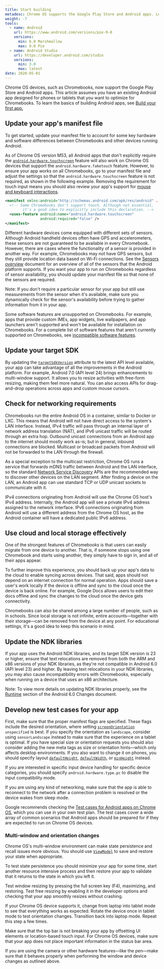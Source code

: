 ```yaml
---
title: Start building
metadesc: Chrome OS supports the Google Play Store and Android apps. Learn how a few key tweaks to your existing Android app can enable them to run on Chromebooks and expand your app's reach.
weight: -7
tools:
  - name: Android
    url: https://www.android.com/versions/pie-9-0
    versions:
      min: 6.0 Marshmallow
      max: 9.0 Pie
  - name: Android Studio
    url: https://developer.android.com/studio
    versions:
      min: 3.0
      max: latest
date: 2020-05-01
---
```


Chrome OS devices, such as Chromebooks, now support the Google Play Store and Android apps. This article assumes you have an existing Android app designed for phones or tablets that you want to optimize for Chromebooks. To learn the basics of building Android apps, see [Build your first app.](https://developer.android.com/training/basics/firstapp/index)

## Update your app's manifest file

To get started, update your manifest file to account for some key hardware and software differences between Chromebooks and other devices running Android.

As of Chrome OS version M53, all Android apps that don't explicitly require the [`android.hardware.touchscreen`](https://developer.android.com/guide/topics/manifest/uses-feature-element.html#touchscreen-hw-features) feature will also work on Chrome OS devices that support the `android.hardware.faketouch` feature. However, to ensure your app works on all Chromebooks, go to your manifest file and adjust the settings so that the `android.hardware.touchscreen` feature is not required, as shown in the following example. Removing the requirement for touch input means you should also review your app's support for [mouse and keyboard interactions](https://developer.android.com/training/gestures/movement).

```xml
<manifest xmlns:android="http://schemas.android.com/apk/res/android" ... >
  <!-- Some Chromebooks don't support touch. Although not essential,
        it's a good idea to explicitly include this declaration. -->
  <uses-feature android:name="android.hardware.touchscreen"
                android:required="false" />
</manifest>
```

Different hardware devices come equipped with different sets of sensors. Although Android handheld devices often have GPS and accelerometers, these sensors are not guaranteed to be available in every Chromebook. However, there are cases where the functionality of a sensor is provided in another way. For example, Chromebooks may not have GPS sensors, but they still provide location data based on Wi-Fi connections. See the [Sensors overview](https://developer.android.com/guide/topics/sensors/sensors_overview) document for an overview of all of the sensors that the Android platform supports. If you want your app to run on Chromebooks regardless of sensor availability, you should update your manifest file so that none of the sensors are required.

Note: If you don't require a particular sensor for your app but still use measurements from the sensor when it's available, make sure you dynamically check for the sensor's availability before trying to gather information from it in your app.

Some software features are unsupported on Chromebooks. For example, apps that provide custom IMEs, app widgets, live wallpapers, and app launchers aren't supported and won't be available for installation on Chromebooks. For a complete list of software features that aren't currently supported on Chromebooks, see [incompatible software features](/{{locale.code}}/android/manifest#software-features).

## Update your target SDK

By updating the [`targetSdkVersion`](https://developer.android.com/reference/android/R.attr#targetSdkVersion) attribute to the latest API level available, your app can take advantage of all the improvements in the Android platform. For example, Android 7.0 (API level 24) brings enhancements to multi-window support. It allows you to resize activities with free-form resizing, making them feel more natural. You can also access APIs for drag-and-drop operations across apps and custom mouse cursors.

## Check for networking requirements

Chromebooks run the entire Android OS in a container, similar to Docker or LXC. This means that Android will not have direct access to the system's LAN interface. Instead, IPv4 traffic will pass through an internal layer of network address translation (NAT), and IPv6 unicast traffic will be routed through an extra hop. Outbound unicast connections from an Android app to the internet should mostly work as-is; but in general, inbound connections are blocked. Multicast or broadcast packets from Android will not be forwarded to the LAN through the firewall.

As a special exception to the multicast restriction, Chrome OS runs a service that forwards mDNS traffic between Android and the LAN interface, so the standard [Network Service Discovery](https://developer.android.com/training/connect-devices-wirelessly/nsd) APIs are the recommended way to discover other devices on the LAN segment. After finding a device on the LAN, an Android app can use standard TCP or UDP unicast sockets to communicate with it.

IPv4 connections originating from Android will use the Chrome OS host's IPv4 address. Internally, the Android app will see a private IPv4 address assigned to the network interface. IPv6 connections originating from Android will use a different address from the Chrome OS host, as the Android container will have a dedicated public IPv6 address.

## Use cloud and local storage effectively

One of the strongest features of Chromebooks is that users can easily migrate from one device to another. That is, if someone stops using one Chromebook and starts using another, they simply have to sign in, and all of their apps appear.

To further improve this experience, you should back up your app's data to the cloud to enable syncing across devices. That said, apps should not depend on an internet connection for normal operation. Apps should save a user's work locally if the device is offline and sync to the cloud once the device is back online. For example, Google Docs allows users to edit their docs offline and sync the changes to the cloud once the device gets connectivity.

Chromebooks can also be shared among a large number of people, such as in schools. Since local storage is not infinite, entire accounts—together with their storage—can be removed from the device at any point. For educational settings, it's a good idea to keep this scenario in mind.

## Update the NDK libraries

If your app uses the Android NDK libraries, and its target SDK version is 23 or higher, ensure that text relocations are removed from both the ARM and x86 versions of your NDK libraries, as they're not compatible in Android 6.0 (API level 23) and higher. By leaving text relocations in your NDK libraries, you may also cause incompatibility errors with Chromebooks, especially when running on a device that uses an x86 architecture.

Note: To view more details on updating NDK libraries properly, see the [Runtime](https://developer.android.com/about/versions/marshmallow/android-6.0-changes#behavior-runtime) section of the Android 6.0 Changes document.

## Develop new test cases for your app

First, make sure that the proper manifest flags are specified. These flags include the desired orientation, where setting [`screenOrientation`](https://developer.android.com/reference/android/R.attr#screenOrientation) `unspecified` is best. If you specify the orientation as `landscape`, consider using `sensorLandscape` instead to make sure that the experience on a tablet is optimal. If you have special size or orientation requests you should also consider adding the new meta tags as size or orientation hints—which only affects desktop environments. If you also want to change it on phones, you should specify layout [`defaultHeight`](https://developer.android.com/reference/android/R.attr.html#defaultHeight), [`defaultWidth`](https://developer.android.com/reference/android/R.attr.html#defaultWidth), or [`minHeight`](https://developer.android.com/reference/android/R.attr.html#minHeight) instead.

If you are interested in specific input device handling for specific device categories, you should specify `android.hardware.type.pc` to disable the input compatibility mode.

If you are using any kind of networking, make sure that the app is able to reconnect to the network after a connection problem is resolved or the device wakes from sleep mode.

Google recommends checking the [Test cases for Android apps on Chrome OS](/{{locale.code}}/android/tests), which you can use in your own test plan. The test cases cover a wide array of common scenarios that Android apps should be prepared for if they are expected to run on Chrome OS devices.

### Multi-window and orientation changes

Chrome OS's multi-window environment can make state persistence and recall issues more obvious. You should
use [`ViewModel`](https://developer.android.com/topic/libraries/architecture/viewmodel) to save and restore your state when appropriate.

To test state persistence you should minimize your app for some time, start another resource intensive process and then restore your app to validate that it returns to the state in which you left it.

Test window resizing by pressing the full screen key (F4), maximizing, and restoring. Test free resizing by enabling it in the developer options and checking that your app smoothly resizes without crashing.

If your Chrome OS device supports it, change from laptop into tablet mode to see that everything works as expected. Rotate the device once in tablet mode to test orientation changes. Transition back into laptop mode. Repeat this step a few times.

Make sure that the top bar is not breaking your app by offsetting UI elements or location-based touch input. For Chrome OS devices, make sure that your app does not place important information in the status bar area.

If you are using the camera or other hardware features—like the pen—make sure that it behaves properly when performing the window and device changes as outlined above.
